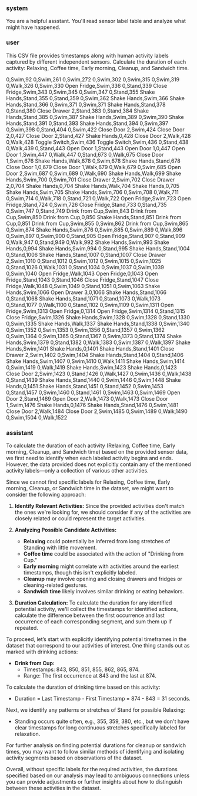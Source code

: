 ### system
You are a helpful assstant. You'll read sensor label table and analyze what might have happened.
### user

This CSV file provides timestamps along with human activity labels captured by different independent sensors.
Calculate the duration of each activity: Relaxing, Coffee time, Early morning, Cleanup, and Sandwich time.
    
0,Swim,92
0,Swim,261
0,Swim,272
0,Swim,302
0,Swim,315
0,Swim,319
0,Walk,326
0,Swim,330
Open Fridge,Swim,336
0,Stand,339
Close Fridge,Swim,343
0,Swim,345
0,Swim,347
0,Stand,355
Shake Hands,Stand,355
0,Stand,359
0,Swim,362
Shake Hands,Swim,366
Shake Hands,Stand,366
0,Swim,371
0,Swim,371
Shake Hands,Stand,378
0,Stand,380
Close Drawer 2,Stand,383
0,Stand,384
Shake Hands,Stand,385
0,Swim,387
Shake Hands,Swim,389
0,Swim,390
Shake Hands,Stand,391
0,Stand,393
Shake Hands,Stand,394
0,Swim,397
0,Swim,398
0,Stand,404
0,Swim,422
Close Door 2,Swim,424
Close Door 2,0,427
Close Door 2,Stand,427
Shake Hands,0,428
Close Door 2,Walk,428
0,Walk,428
Toggle Switch,Swim,436
Toggle Switch,Swim,436
0,Stand,438
0,Walk,439
0,Stand,443
Open Door 1,Stand,443
Open Door 1,0,447
Open Door 1,Swim,447
0,Walk,447
0,Stand,673
0,Walk,675
Close Door 1,Swim,676
Shake Hands,Walk,678
0,Swim,678
Shake Hands,Stand,678
Close Door 1,0,679
Close Door 1,Walk,679
0,Walk,679
0,Swim,685
Open Door 2,Swim,687
0,Swim,689
0,Walk,690
Shake Hands,Walk,699
Shake Hands,Swim,700
0,Swim,701
Close Drawer 2,Swim,702
Close Drawer 2,0,704
Shake Hands,0,704
Shake Hands,Walk,704
Shake Hands,0,705
Shake Hands,Swim,705
Shake Hands,Swim,706
0,Swim,708
0,Walk,711
0,Swim,714
0,Walk,718
0,Stand,721
0,Walk,722
Open Fridge,Swim,723
Open Fridge,Stand,724
0,Swim,726
Close Fridge,Stand,733
0,Stand,735
0,Swim,747
0,Stand,749
Drink from Cup,Swim,843
Drink from Cup,Swim,850
Drink from Cup,0,850
Shake Hands,Stand,851
Drink from Cup,0,851
Drink from Cup,Swim,855
0,Swim,862
Drink from Cup,Swim,865
0,Swim,874
Shake Hands,Swim,876
0,Swim,885
0,Swim,889
0,Walk,896
0,Swim,897
0,Swim,900
0,Stand,905
Open Fridge,Stand,907
0,Stand,909
0,Walk,947
0,Stand,949
0,Walk,992
Shake Hands,Swim,993
Shake Hands,0,994
Shake Hands,Swim,994
0,Stand,995
Shake Hands,Stand,1004
0,Stand,1006
Shake Hands,Stand,1007
0,Stand,1007
Close Drawer 2,Swim,1010
0,Stand,1012
0,Swim,1012
0,Swim,1015
0,Swim,1025
0,Stand,1026
0,Walk,1031
0,Stand,1034
0,Swim,1037
0,Swim,1039
0,Swim,1040
Open Fridge,Walk,1043
Open Fridge,0,1043
Open Fridge,Stand,1043
0,Stand,1046
Close Fridge,Stand,1047
Close Fridge,Walk,1048
0,Swim,1049
0,Stand,1051
0,Swim,1063
Shake Hands,Swim,1066
Open Drawer 3,0,1066
Shake Hands,Stand,1066
0,Stand,1068
Shake Hands,Stand,1071
0,Stand,1073
0,Walk,1073
0,Stand,1077
0,Walk,1100
0,Stand,1102
0,Swim,1109
0,Swim,1311
Open Fridge,Swim,1313
Open Fridge,0,1314
Open Fridge,Swim,1314
0,Stand,1315
Close Fridge,Swim,1326
Shake Hands,Swim,1328
0,Swim,1328
0,Stand,1330
0,Swim,1335
Shake Hands,Walk,1337
Shake Hands,Stand,1338
0,Swim,1340
0,Swim,1352
0,Swim,1353
0,Swim,1356
0,Stand,1357
0,Swim,1362
0,Swim,1364
0,Swim,1365
0,Stand,1367
0,Swim,1373
0,Stand,1374
Shake Hands,Swim,1379
0,Stand,1382
0,Walk,1383
0,Swim,1387
0,Walk,1397
Shake Hands,Swim,1401
Shake Hands,0,1401
Shake Hands,Stand,1401
Close Drawer 2,Swim,1402
0,Swim,1404
Shake Hands,Stand,1404
0,Stand,1406
Shake Hands,Swim,1407
0,Swim,1410
0,Walk,1411
Shake Hands,Swim,1414
0,Swim,1419
0,Walk,1419
Shake Hands,Swim,1423
Shake Hands,0,1423
Close Door 2,Swim,1423
0,Stand,1426
0,Walk,1427
0,Swim,1436
0,Walk,1438
0,Stand,1439
Shake Hands,Stand,1440
0,Swim,1446
0,Swim,1448
Shake Hands,0,1451
Shake Hands,Stand,1451
0,Stand,1452
0,Swim,1453
0,Stand,1457
0,Swim,1460
0,Stand,1461
0,Swim,1463
0,Swim,1469
Open Door 2,Stand,1469
Open Door 2,Walk,1473
0,Walk,1473
Close Door 1,Swim,1476
Shake Hands,0,1476
Shake Hands,Stand,1476
0,Swim,1481
Close Door 2,Walk,1484
Close Door 2,Swim,1485
0,Swim,1489
0,Walk,1490
0,Swim,1504
0,Walk,1522

### assistant
To calculate the duration of each activity (Relaxing, Coffee time, Early morning, Cleanup, and Sandwich time) based on the provided sensor data, we first need to identify when each labeled activity begins and ends. However, the data provided does not explicitly contain any of the mentioned activity labels—only a collection of various other activities.

Since we cannot find specific labels for Relaxing, Coffee time, Early morning, Cleanup, or Sandwich time in the dataset, we might want to consider the following approach:

1. **Identify Relevant Activities:** Since the provided activities don't match the ones we're looking for, we should consider if any of the activities are closely related or could represent the target activities.
2. **Analyzing Possible Candidate Activities:**
   - **Relaxing** could potentially be inferred from long stretches of Standing with little movement.
   - **Coffee time** could be associated with the action of "Drinking from Cup." 
   - **Early morning** might correlate with activities around the earliest timestamps, though this isn't explicitly labeled.
   - **Cleanup** may involve opening and closing drawers and fridges or cleaning-related gestures.
   - **Sandwich time** likely involves similar drinking or eating behaviors.

3. **Duration Calculation:** To calculate the duration for any identified potential activity, we'll collect the timestamps for identified actions, calculate the difference between the first occurrence and last occurrence of each corresponding segment, and sum them up if repeated.

To proceed, let’s start with explicitly identifying potential timeframes in the dataset that correspond to our activities of interest. One thing stands out as marked with drinking actions:

- **Drink from Cup:** 
  - Timestamps: 843, 850, 851, 855, 862, 865, 874.
  - Range: The first occurrence at 843 and the last at 874.

To calculate the duration of drinking time based on this activity:

- Duration = Last Timestamp - First Timestamp = 874 - 843 = 31 seconds.

Next, we identify any patterns or stretches of Stand for possible Relaxing:
- Standing occurs quite often, e.g., 355, 359, 380, etc., but we don't have clear timestamps for long continuous stretches specifically labeled for relaxation.

For further analysis on finding potential durations for cleanup or sandwich times, you may want to follow similar methods of identifying and isolating activity segments based on observations of the dataset.

Overall, without specific labels for the required activities, the durations specified based on our analysis may lead to ambiguous connections unless you can provide adjustments or further insights about how to distinguish between these activities in the dataset.
